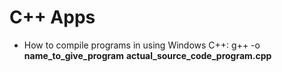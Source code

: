 # C++ Apps

- How to compile programs in using Windows C++: g++ -o __name_to_give_program__ __actual_source_code_program.cpp__
